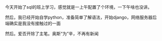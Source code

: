 今天开始了sql的班上学习，感觉就是一上午配置了个环境，一下午啥也没讲。

然后，我已经开始自学python，准备简单了解语法，开始django，网络服务器后端确实是我没有接触过的一面

然后。爱否开除了主笔。奥斯“为”辛，不再有新闻
